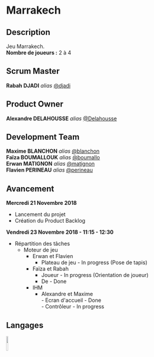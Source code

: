 # Marrakech 
## Description
Jeu Marrakech.  
**Nombre de joueurs :** 2 à 4

## Scrum Master
**Rabah DJADI** _alias_ [@djadi](https://dwarves.iut-fbleau.fr/git/djadi)  

## Product Owner  
**Alexandre DELAHOUSSE** _alias_ [@Delahousse](https://dwarves.iut-fbleau.fr/git/delahous)  

## Development Team
**Maxime BLANCHON** _alias_ [@blanchon](https://dwarves.iut-fbleau.fr/git/blanchon)  
**Faïza BOUMALLOUK** _alias_ [@boumallo](https://dwarves.iut-fbleau.fr/git/boumallo)     
**Erwan MATIGNON** _alias_ [@matignon](https://dwarves.iut-fbleau.fr/git/matignon)  
**Flavien PERINEAU** _alias_ [@perineau](https://dwarves.iut-fbleau.fr/git/perineau)  

## Avancement
**Mercredi 21 Novembre 2018**     
- Lancement du projet  
- Création du Product Backlog
  
**Vendredi 23 Novembre 2018 - 11:15 - 12:30**  
- Répartition des tâches
  - Moteur de jeu  
      - Erwan et Flavien    
          - Plateau de jeu - In progress (Pose de tapis)       
       - Faïza et Rabah   
         - Joueur - In progress (Orientation de joueur)   
         - De - Done  
    - IHM  
        - Alexandre et Maxime     
              - Ecran d'accueil - Done  
              - Contrôleur - In progress 

## Langages
[<img src="https://camo.githubusercontent.com/0fb6c3a56d588875bbab00cbc267f4ef85ea0c23/68747470733a2f2f75706c6f61642e77696b696d656469612e6f72672f77696b6970656469612f656e2f7468756d622f332f33302f4a6176615f70726f6772616d6d696e675f6c616e67756167655f6c6f676f2e7376672f33303070782d4a6176615f70726f6772616d6d696e675f6c616e67756167655f6c6f676f2e7376672e706e67" width="10%" height="10%">](https://www.java.com/)
